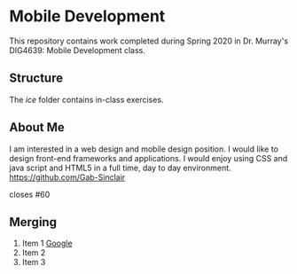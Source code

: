 # Mobile Development
This repository contains work completed during Spring 2020 in Dr. Murray's DIG4639: Mobile Development class.

## Structure
The *ice* folder contains in-class exercises. 

## About Me
   I am interested in a web design and mobile design position. I would like to design front-end frameworks and applications. I would enjoy using CSS and java script and HTML5 in a full time, day to day environment. https://github.com/Gab-Sinclair

   closes #60

   ## Merging 
 1. Item 1 [Google](http://google.com)
 2. Item 2
 3. Item 3